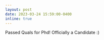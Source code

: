 ```yaml
---
layout: post
date: 2023-03-24 15:59:00-0400
inline: true
---
```

Passed Quals for Phd! Officially a Candidate :)